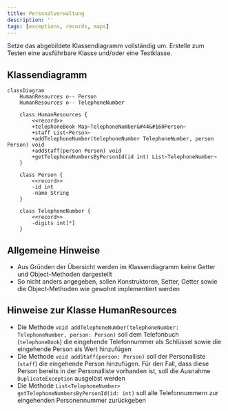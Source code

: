 ```yaml
---
title: Personalverwaltung
description: ''
tags: [exceptions, records, maps]
---
```


Setze das abgebildete Klassendiagramm vollständig um. Erstelle zum Testen eine ausführbare Klasse und/oder eine Testklasse.

## Klassendiagramm

```mermaid
classDiagram
    HumanResources o-- Person
    HumanResources o-- TelephoneNumber

    class HumanResources {
        <<record>>
        +telephoneBook Map~TelephoneNumber&#44&#160Person~
        +staff List~Person~
        +addTelephoneNumber(telephoneNumber TelephoneNumber, person Person) void
        +addStaff(person Person) void
        +getTelephoneNumbersByPersonId(id int) List~TelephoneNumber~
    }

    class Person {
        <<record>>
        -id int
        -name String
    }

    class TelephoneNumber {
        <<record>>
        -digits int[*]
    }
```

## Allgemeine Hinweise

- Aus Gründen der Übersicht werden im Klassendiagramm keine Getter und Object-Methoden dargestellt
- So nicht anders angegeben, sollen Konstruktoren, Setter, Getter sowie die Object-Methoden wie gewohnt implementiert werden

## Hinweise zur Klasse HumanResources

- Die Methode `void addTelephoneNumber(telephoneNumber: TelephoneNumber, person: Person)` soll dem Telefonbuch (`telephoneBook`) die eingehende Telefonnummer als
  Schlüssel sowie die eingehende Person als Wert hinzufügen
- Die Methode `void addStaff(person: Person)` soll der Personalliste (`staff`) die eingehende Person hinzufügen. Für den Fall, dass diese Person bereits in der
  Personalliste vorhanden ist, soll die Ausnahme `DuplicateException` ausgelöst werden
- Die Methode `List<TelephoneNumber> getTelephoneNumbersByPersonId(id: int)` soll alle Telefonnummern zur eingehenden Personennummer zurückgeben
